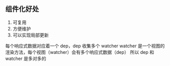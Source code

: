 ## 组件化好处

1. 可复用
2. 方便维护
3. 可以实现局部更新

每个响应式数据对应着一个 dep，dep 收集多个 watcher
watcher 是一个视图的渲染方法，每个视图（watcher）会有多个响应式数据（dep）
所以 dep 和 watcher 是多对多的

